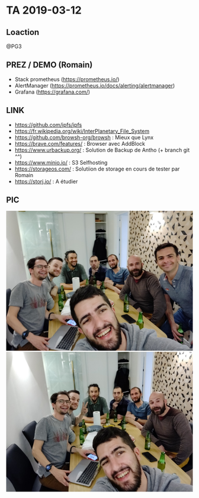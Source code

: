 # TA 2019-03-12

## Loaction
@PG3

## PREZ / DEMO (Romain)

* Stack prometheus (https://prometheus.io/)
* AlertManager (https://prometheus.io/docs/alerting/alertmanager)
* Grafana (https://grafana.com/)

## LINK
* https://github.com/ipfs/ipfs
* https://fr.wikipedia.org/wiki/InterPlanetary_File_System
* https://github.com/browsh-org/browsh : Mieux que Lynx
* https://brave.com/features/ : Browser avec AddBlock
* https://www.urbackup.org/ : Solution de Backup de Antho (+ branch git ^^)
* https://www.minio.io/ : S3 Selfhosting
* https://storageos.com/ : Solutiion de storage en cours de tester par Romain
* https://storj.io/ : A étudier 

## PIC
![TA](./images/photos/IMG_20190312_194942.jpg)
![TA](./images/photos/IMG_20190312_194935.jpg)
